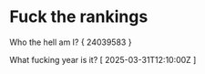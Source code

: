 # Fuck the rankings

Who the hell am I?
{ 24039583 }

What fucking year is it?
[ 2025-03-31T12:10:00Z ]
